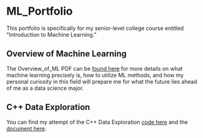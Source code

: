# ML_Portfolio
This portfolio is specifically for my senior-level college course entitled "Introduction to Machine Learning."

## Overview of Machine Learning
The Overview_of_ML PDF can be [found here](Overview_of_ML.pdf) for more details on what machine learning precisely is, how to utilize ML methods, and how my personal curiosity in this field will prepare me for what the future lies ahead of me as a data science major.

## C++ Data Exploration
You can find my attempt of the C++ Data Exploration [code here](data_exploration.cpp) and the [document here](Assignment_#1.pdf).
